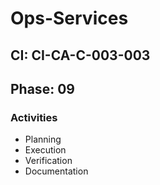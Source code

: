 # Ops-Services

## CI: CI-CA-C-003-003
## Phase: 09

### Activities
- Planning
- Execution
- Verification
- Documentation
